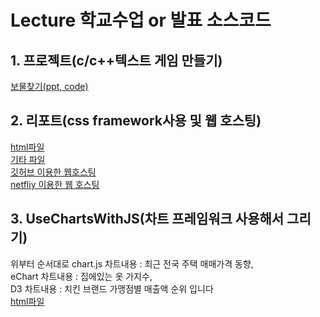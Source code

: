 # Lecture 학교수업 or 발표 소스코드 

## 1. 프로젝트(c/c++텍스트 게임 만들기)
[보물찾기(ppt, code)](https://github.com/2018130/Lecture/tree/main/Game/1012)

## 2. 리포트(css framework사용 및 웹 호스팅)
[html파일](https://github.com/2018130/Lecture/blob/main/index.html)  
[기타 파일](https://github.com/2018130/Lecture/tree/main/Game/css_framework)  
[깃허브 이용한 웹호스팅](https://2018130.github.io/Lecture/)  
[netfliy 이용한 웹 호스팅](https://sjy-cssframework.netlify.app/)  

## 3. UseChartsWithJS(차트 프레임워크 사용해서 그리기)  
위부터 순서대로 chart.js 차트내용 : 최근 전국 주택 매매가격 동향,  
eChart 차트내용 : 집에있는 옷 가지수,  
 D3 차트내용 : 치킨 브랜드 가맹점별 매출액 순위 입니다  
[html파일](https://github.com/2018130/Lecture/blob/main/index.html)  
